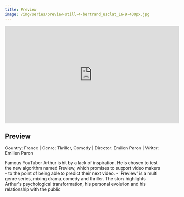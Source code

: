 ```yaml
---
title: Preview
image: /img/series/preview-still-4-bertrand_usclat_16-9-400px.jpg
---
```

<iframe width="560" height="315" src="https://www.youtube-nocookie.com/embed/bwIHOeCgAEs" frameborder="0" allow="accelerometer; autoplay; encrypted-media; gyroscope; picture-in-picture" allowfullscreen></iframe>

## Preview
Country: France | Genre: Thriller, Comedy | Director: Emilien Paron | Writer: Emilien Paron

Famous YouTuber Arthur is hit by a lack of inspiration. He is chosen to test the new algorithm named Preview, which promises to support video makers - to the point of being able to predict their next video. - 'Preview' is a multi genre series, mixing drama, comedy and thriller. The story highlights Arthur's psychological transformation, his personal evolution and his relationship with the public.